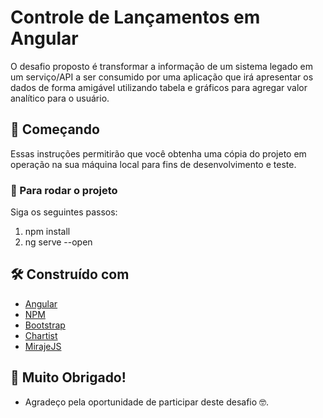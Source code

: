 # Controle de Lançamentos em Angular

O desafio proposto é transformar a informação de um sistema legado em um serviço/API a ser consumido por uma aplicação que irá apresentar os dados de forma amigável utilizando tabela e gráficos para agregar valor analítico para o usuário.

## 🚀 Começando

Essas instruções permitirão que você obtenha uma cópia do projeto em operação na sua máquina local para fins de desenvolvimento e teste.

### 🔧 Para rodar o projeto

Siga os seguintes passos:

1. npm install
2. ng serve --open

## 🛠️ Construído com

* [Angular](https://angular.io/)
* [NPM](https://www.npmjs.com/)
* [Bootstrap](https://getbootstrap.com/)
* [Chartist](http://gionkunz.github.io/chartist-js/)
* [MirajeJS](https://miragejs.com/)

## 🎁 Muito Obrigado!

* Agradeço pela oportunidade de participar deste desafio 🤓.

